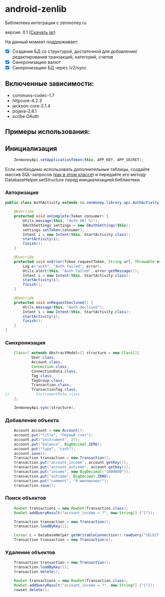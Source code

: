 android-zenlib
==============

Библиотека интеграции с zenmoney.ru

версия: 0.1 ([Скачать jar](android_zenlib_jar/android-zenlib.jar))

На данный момент поддерживает:
- [x] Создание БД со структурой, достаточной для добавления/редактирования транзакций, категорий, счетов
- [x] Синхронизацию валют
- [x] Синхронизацию БД через /v2/sync

## Включенные зависимости: ##
* commons-codec-1.7
* httpcore-4.2.3
* jackson-core-2.1.4
* pojava-2.8.1
* scribe OAuth

## Примеры использования: ##

## Инициализация ###
```java
    ZenmoneyApi.setApplicationToken(this, APP_KEY, APP_SECRET);
```

Если необходимо использовать дополнительные таблицы, создайте массив SQL-запросов ([как в этом классе](src/ru/zenmoney/library/dal/DbInit.java)) и передайте его методу DatabaseHelper.setStructure перед инициализацией библиотеки

### Авторизация ###
```java
public class AuthActivity extends ru.zenmoney.library.api.AuthActivity {

    @Override
    protected void onComplete(Token consumer) {
        Utils.message(this, "Auth OK! %)");
        OAuthSettings settings = new OAuthSettings(this);
        settings.setToken(consumer);
        Intent i = new Intent(this, StartActivity.class);
        startActivity(i);
        finish();
    }

    @Override
    protected void onError(Token requestToken, String url, Throwable error) {
        Log.e("auth", "Auth failed", error);
        Utils.alert(this, "Auth failed", error.getMessage());
        Intent i = new Intent(this, StartActivity.class);
        startActivity(i);
        finish();
    }

    @Override
    protected void onRequestDeclined() {
        Utils.message(this, "Auth declined");
        Intent i = new Intent(this, StartActivity.class);
        startActivity(i);
        finish();
    }
}

```

### Синхронизация ###
```java
    Class<? extends AbstractModel>[] structure = new Class[]{
            User.class,
            Account.class,
            Connection.class,
            ConnectionData.class,
            Tag.class,
            TagGroup.class,
            Transaction.class,
            TransactionTag.class,
//            InstrumentRate.class
    };

    ZenmoneyApi.sync(structure);
```

### Добавление объекта ###
```java
    Account account = new Account();
    account.put("title", "Первый счет");
    account.put("instrument", 2l);
    account.put("balance", BigDecimal.ZERO);
    account.put("type", "cash");
    account.save();
    Transaction transaction = new Transaction();
    transaction.put("account_income", account.getKey());
    transaction.put("account_outcome", account.getKey());
    transaction.put("income", new BigDecimal("1000000"));
    transaction.put("outcome", BigDecimal.ZERO);
    transaction.put("comment", "Я миллионер!");
    transaction.save();
```

### Поиск объектов ###
```java
    RowSet transactions = new RowSet(Transaction.class);
    RowSet.addQueryResult("account_income = ?", new String[] {"1"});
```

```java
    Transaction transaction = new Transaction();
    transaction.loadByKey(1);
```

```java
    Cursor c = DatabaseHelper.getWritableConnection().rawQuery("SELECT * FROM `transaction` WHERE _id = 1");
    Transaction transaction = new Transaction(c);
```

### Удаление объектов ###
```java
    Transaction transaction = new Transaction();
    transaction.loadByKey(1);
    transaction.delete();
```

```java
    RowSet transactions = new RowSet(Transaction.class);
    RowSet.addQueryResult("account_income = ?", new String[] {"1"});
    rowset.delete();
```


